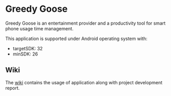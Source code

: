# Greedy Goose

Greedy Goose is an entertainment provider and a productivity tool for smart phone usage time management.

This application is supported under Android operating system with:
  - targetSDK: 32
  - minSDK:    26

## Wiki

The [wiki](https://github.com/IChung14/greedy_goose/wiki) contains the usage of application along with project development report.
